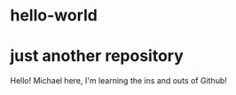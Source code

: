# hello-world
just another repository 
========================


Hello!
Michael here, I'm learning the ins and outs of Github!
